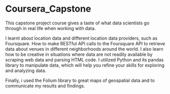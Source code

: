 # Coursera_Capstone
This capstone project course gives a taste of what data scientists go through in real life when working with data. 

I learnt about location data and different location data providers, such as Foursquare. How 
to make RESTful API calls to the Foursquare API to retrieve data about venues in different neighborhoods around the world.  I also learn how to be creative in situations where data are not readily available by scraping web data and parsing HTML code. I utilized Python and its pandas library to manipulate data, which will help you refine your skills for exploring and analyzing data. 

Finally, i used the Folium library to great maps of geospatial data and to communicate my results and findings.

